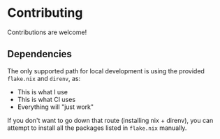 # Contributing
Contributions are welcome!

## Dependencies
The only supported path for local development is using the provided `flake.nix` and `direnv`, as:
- This is what I use
- This is what CI uses
- Everything will "just work"

If you don't want to go down that route (installing nix + direnv),
you can attempt to install all the packages listed in `flake.nix` manually.
